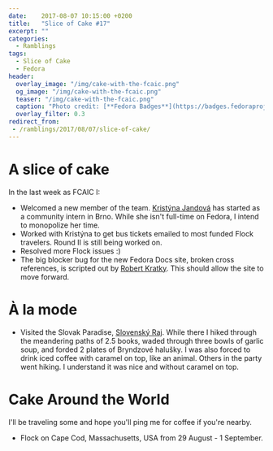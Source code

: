 ```yaml
---
date:    2017-08-07 10:15:00 +0200
title:   "Slice of Cake #17"
excerpt: ""
categories:
  - Ramblings
tags:
  - Slice of Cake
  - Fedora
header:
  overlay_image: "/img/cake-with-the-fcaic.png"
  og_image: "/img/cake-with-the-fcaic.png"
  teaser: "/img/cake-with-the-fcaic.png"
  caption: "Photo credit: [**Fedora Badges**](https://badges.fedoraproject.org/badge/its-a-cake-thing)"
  overlay_filter: 0.3
redirect_from:
 - /ramblings/2017/08/07/slice-of-cake/
---
```


# A slice of cake

In the last week as FCAIC I:

- Welcomed a new member of the team.  [Kristýna Jandová](https://twitter.com/MrsTuxie) has started as a community intern in Brno.  While she isn't full-time on Fedora, I intend to monopolize her time.
- Worked with Kristýna to get bus tickets emailed to most funded Flock travelers.  Round II is still being worked on.
- Resolved more Flock issues :)
- The big blocker bug for the new Fedora Docs site, broken cross references, is scripted out by [Robert Kratky](https://twitter.com/rkratky).  This should allow the site to move forward.

# À la mode

- Visited the Slovak Paradise, [Slovenský Raj](https://www.slovenskyraj.eu/).  While there I hiked through the meandering paths of 2.5 books, waded through three bowls of garlic soup, and forded 2 plates of Bryndzové halušky.  I was also forced to drink iced coffee with caramel on top, like an animal.  Others in the party went hiking.  I understand it was nice and without caramel on top.

# Cake Around the World

I'll be traveling some and hope you'll ping me for coffee if you're nearby.

- Flock on Cape Cod, Massachusetts, USA from 29 August - 1 September.
